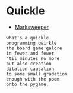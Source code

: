 # Quickle

- [Marksweeper](https://github.com/stemvork/quickle/tree/master/minesweeper)

```tickle trickle
what's a quickle
programming qwirkle
the board game galore
in fewer and fewer
'til minutes no more
but also creation
dilation causation
to some small gradation
enough with the poem
onto the pygame.
